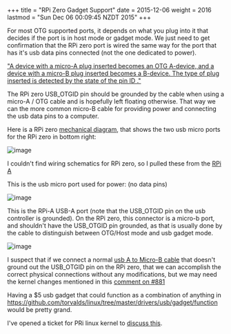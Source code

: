 +++
title = "RPi Zero Gadget Support"
date = 2015-12-06
weight = 2016
lastmod = "Sun Dec 06 00:09:45 NZDT 2015"
+++


For most OTG supported ports, it depends on what you plug into it that decides if the port is in host mode or gadget mode. We just need to get confirmation that the RPi zero port is wired the same way for the port that has it's usb data pins connected (not the one dedicated to power).

["A device with a micro-A plug inserted becomes an OTG A-device, and a device with a micro-B plug inserted becomes a B-device. The type of plug inserted is detected by the state of the pin ID ."](https://en.wikipedia.org/wiki/USB_On-The-Go#OTG_micro_plugs) 

The RPi zero USB_OTGID pin should be grounded by the cable when using a micro-A / OTG cable and is hopefully left floating otherwise. That way we can the more common micro-B cable for providing power and connecting the usb data pins to a computer.

Here is a RPi zero [mechanical diagram](https://www.raspberrypi.org/documentation/hardware/raspberrypi/mechanical/rpi-zero-v1_2_dimensions.pdf), that shows the two usb micro ports for the RPi zero in bottom right:

![image](https://cloud.githubusercontent.com/assets/31331/11607199/43a2a708-9b0b-11e5-8d98-518769d4df19.png)

I couldn't find wiring schematics for RPi zero, so I pulled these from the [RPi A](https://www.raspberrypi.org/wp-content/uploads/2012/10/Raspberry-Pi-R2.0-Schematics-Issue2.2_027.pdf)

This is the usb micro port used for power: (no data pins)

![image](https://cloud.githubusercontent.com/assets/31331/11607210/b6d0f310-9b0b-11e5-97fb-1de5d360647c.png)

This is the RPi-A USB-A port (note that the USB_OTGID pin on the usb controller is grounded). On the RPi zero, this connector is a micro-b port, and shouldn't have the USB_OTGID pin grounded, as that is usually done by the cable to distinguish between OTG/Host mode and usb gadget mode.

![image](https://cloud.githubusercontent.com/assets/31331/11607223/fecac092-9b0b-11e5-8bcf-1d3f2b8e107b.png)

I suspect that if we connect a normal [usb A to Micro-B cable](https://en.wikipedia.org/wiki/USB#Cable_plugs_.28USB_1.x.2F2.0.29) that doesn't ground out the USB_OTGID pin on the RPi zero, that we can accomplish the correct physical connections without any modifications, but we may need the kernel changes mentioned in this [comment on #881]( https://github.com/raspberrypi/linux/issues/881#issuecomment-161411866)

Having a $5 usb gadget that could function as a combination of anything in https://github.com/torvalds/linux/tree/master/drivers/usb/gadget/function would be pretty grand.

I've opened a ticket for PRi linux kernel to [discuss this](https://github.com/raspberrypi/linux/issues/1212).
